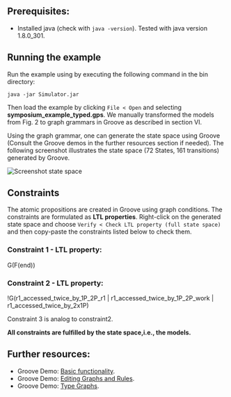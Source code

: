 ## Prerequisites:
- Installed java (check with ```java -version```). Tested with java version 1.8.0_301.

## Running the example
Run the example using by executing the following command in the bin directory:
```
java -jar Simulator.jar
```
Then load the example by clicking ```File < Open``` and selecting **symposium_example_typed.gps**.
We manually transformed the models from Fig. 2 to graph grammars in Groove as described in section VI.

Using the graph grammar, one can generate the state space using Groove (Consult the Groove demos in the further resources section if needed).
The following screenshot illustrates the state space (72 States, 161 transitions) generated by Groove.

![Screenshot state space](https://raw.githubusercontent.com/timKraeuter/MODELS-2021-Doctoral-Symposium/main/example_implementation_groove/screenshots/statespace.png)

## Constraints
The atomic propositions are created in Groove using graph conditions. The constraints are formulated as **LTL properties**.
Right-click on the generated state space and choose ```Verify < Check LTL property (full state space)``` and then copy-paste the constraints listed below to check them.

### Constraint 1 - LTL property:

G(F(end))


### Constraint 2 - LTL property:

!G(r1_accessed_twice_by_1P_2P_r1 | r1_accessed_twice_by_1P_2P_work | r1_accessed_twice_by_2x1P)

Constraint 3 is analog to constraint2.

**All constraints are fulfilled by the state space,i.e., the models.**

## Further resources:
- Groove Demo: [Basic functionality](https://www.youtube.com/watch?v=R2beaSQ9-NM&t=626s).
- Groove Demo: [Editing Graphs and Rules](https://www.youtube.com/watch?v=R2beaSQ9-NM).
- Groove Demo: [Type Graphs](https://www.youtube.com/watch?v=LTGRS3AYSSM&t=22s).